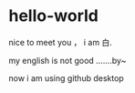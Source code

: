 # hello-world
nice to meet you ， i am 白. 

my english is not good .......by~

now i am using github desktop
